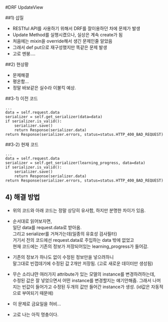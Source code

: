 #DRF UpdateView

##1) 삽질

- RESTful API를 사용하기 위해서 DRF를 잘이용하던 차에 문제가 발생
- Update Method를 실행시켰으나, 실상은 계속 create가 됨
- 처음에는 mixin을 override해서 생긴 문제인줄 알았음
- 그래서 def put으로 재구성했지만 똑같은 문제 발생
- 고로 멘붕....

##2) 현상황

- 문제해결
- 평온함...
- 정말 바보같은 실수라 이불킥 예상.

##3-1) 이전 코드

```
...
data = self.request.data
serializer = self.get_serializer(data=data)
if serializer.is_valid():
    serializer.save()
    return Response(serializer.data)
return Response(serializer.errors, status=status.HTTP_400_BAD_REQUEST)
```

##3-2) 현재 코드

```
...
data = self.request.data
serializer = self.get_serializer(learning_progress, data=data)
if serializer.is_valid():
    serializer.save()
    return Response(serializer.data)
return Response(serializer.errors, status=status.HTTP_400_BAD_REQUEST)
```

## 4) 해결 방법

- 위의 코드와 아래 코드는 정말 상당히 유사함, 하지만 분명한 차이가 있음.
- 순서대로 읽어보자면,  
일단 data를 request.data로 받아옴.  
그리고 serializer를 거쳐가는데(일종의 유효성 검사필터)  
거기서 전의 코드에선 request.data로 주입하는 data 밖에 없었고  
현재 코드에는 기존의 정보가 저장되어있는 learning_progress가 들어감.  

- 기존의 정보가 하나도 없이 수정된 정보만을 넣으려하니   
말그대로 빈껍데기에 수정된 값 2개만 저장됨.
(고로 새로운 데이터만 생성됨)  
- 무슨 소리냐먄 여러가지 attribute가 있는 모델의 instance를 변경하려하는데,  
수정된 값은 잘 넣었으면서 어떤 instance를 변경할지는 얘기안해줌.
그래서 나머지는 빈값이 들어가고 수정된 두개의 값만 들어간 instance가 생성.
(id값은 자동적으로 부여되기 때문에)
- 이 문제로 금요일을 허비...
- 고로 나는 아직 멍충이다.
